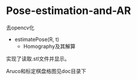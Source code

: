 # Pose-estimation-and-AR

去opencv化
- estimatePose(R, t)
    - Homography及其解算

实现了读取.stl文件并显示。

Aruco和标定棋盘格图见doc目录下